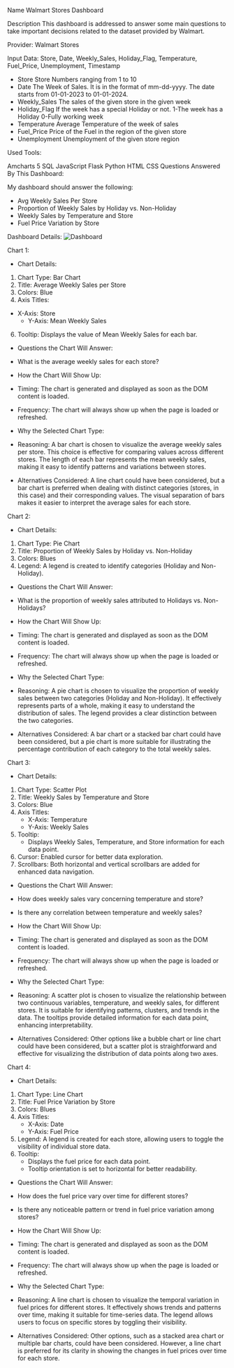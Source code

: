 Name
Walmart Stores Dashboard

Description
This dashboard is addressed to answer some main questions to take important decisions related to the dataset provided by Walmart.

Provider: Walmart Stores

Input Data: Store, Date, Weekly_Sales, Holiday_Flag, Temperature, Fuel_Price, Unemployment, Timestamp
- Store
Store Numbers ranging from 1 to 10
- Date
The Week of Sales. It is in the format of mm-dd-yyyy. The date starts from 01-01-2023 to
01-01-2024.
- Weekly_Sales
The sales of the given store in the given week
- Holiday_Flag
If the week has a special Holiday or not.
1-The week has a Holiday
0-Fully working week
- Temperature
Average Temperature of the week of sales
- Fuel_Price
Price of the Fuel in the region of the given store
- Unemployment
Unemployment of the given store region

Used Tools:

Amcharts 5
SQL
JavaScript
Flask
Python
HTML
CSS
Questions Answered By This Dashboard:

My dashboard should answer the following:
- Avg Weekly Sales Per Store
- Proportion of Weekly Sales by Holiday vs. Non-Holiday
- Weekly Sales by Temperature and Store
- Fuel Price Variation by Store

Dashboard Details:
![Dashboard](https://github.com/AbdallaTamer/Walmart-Stores-Analysis/assets/146376543/419a939d-5ebd-4cdc-9ee3-9a1e94dcc074)

Chart 1:
- Chart Details:
1. Chart Type: Bar Chart
2. Title: Average Weekly Sales per Store
3. Colors: Blue
4. Axis Titles:
 - X-Axis: Store
   	- Y-Axis: Mean Weekly Sales
6. Tooltip: Displays the value of Mean Weekly Sales for each bar.

- Questions the Chart Will Answer:
- What is the average weekly sales for each store?

- How the Chart Will Show Up:
- Timing: The chart is generated and displayed as soon as the DOM content is loaded.
- Frequency: The chart will always show up when the page is loaded or refreshed.

- Why the Selected Chart Type:
- Reasoning: A bar chart is chosen to visualize the average weekly sales per store. This choice is effective for comparing values across different stores. The length of each bar represents the mean weekly sales, making it easy to identify patterns and variations between stores.
- Alternatives Considered: A line chart could have been considered, but a bar chart is preferred when dealing with distinct categories (stores, in this case) and their corresponding values. The visual separation of bars makes it easier to interpret the average sales for each store.


Chart 2:
- Chart Details:
1. Chart Type: Pie Chart
2. Title: Proportion of Weekly Sales by Holiday vs. Non-Holiday
3. Colors: Blues
4. Legend: A legend is created to identify categories (Holiday and Non-Holiday).

- Questions the Chart Will Answer:
- What is the proportion of weekly sales attributed to Holidays vs. Non-Holidays?

- How the Chart Will Show Up:
- Timing: The chart is generated and displayed as soon as the DOM content is loaded.
- Frequency: The chart will always show up when the page is loaded or refreshed.

- Why the Selected Chart Type:
- Reasoning: A pie chart is chosen to visualize the proportion of weekly sales between two categories (Holiday and Non-Holiday). It effectively represents parts of a whole, making it easy to understand the distribution of sales. The legend provides a clear distinction between the two categories.
- Alternatives Considered: A bar chart or a stacked bar chart could have been considered, but a pie chart is more suitable for illustrating the percentage contribution of each category to the total weekly sales.


Chart 3:
- Chart Details:
1. Chart Type: Scatter Plot
2. Title: Weekly Sales by Temperature and Store
3. Colors: Blue
4. Axis Titles:
  	 - X-Axis: Temperature
   	- Y-Axis: Weekly Sales
5. Tooltip:
   - Displays Weekly Sales, Temperature, and Store information for each data point.
6. Cursor: Enabled cursor for better data exploration.
7. Scrollbars: Both horizontal and vertical scrollbars are added for enhanced data navigation.

- Questions the Chart Will Answer:
- How does weekly sales vary concerning temperature and store?
- Is there any correlation between temperature and weekly sales?

- How the Chart Will Show Up:
- Timing: The chart is generated and displayed as soon as the DOM content is loaded.
- Frequency: The chart will always show up when the page is loaded or refreshed.

- Why the Selected Chart Type:
- Reasoning: A scatter plot is chosen to visualize the relationship between two continuous variables, temperature, and weekly sales, for different stores. It is suitable for identifying patterns, clusters, and trends in the data. The tooltips provide detailed information for each data point, enhancing interpretability.
- Alternatives Considered: Other options like a bubble chart or line chart could have been considered, but a scatter plot is straightforward and effective for visualizing the distribution of data points along two axes.


Chart 4:
- Chart Details:
1. Chart Type: Line Chart
2. Title: Fuel Price Variation by Store
3. Colors: Blues
4. Axis Titles:
   	- X-Axis: Date
   	- Y-Axis: Fuel Price
5. Legend: A legend is created for each store, allowing users to toggle the visibility of individual store data.
6. Tooltip:
   	- Displays the fuel price for each data point.
   	- Tooltip orientation is set to horizontal for better readability.

- Questions the Chart Will Answer:
- How does the fuel price vary over time for different stores?
- Is there any noticeable pattern or trend in fuel price variation among stores?

- How the Chart Will Show Up:
- Timing: The chart is generated and displayed as soon as the DOM content is loaded.
- Frequency: The chart will always show up when the page is loaded or refreshed.

- Why the Selected Chart Type:
- Reasoning: A line chart is chosen to visualize the temporal variation in fuel prices for different stores. It effectively shows trends and patterns over time, making it suitable for time-series data. The legend allows users to focus on specific stores by toggling their visibility.
- Alternatives Considered: Other options, such as a stacked area chart or multiple bar charts, could have been considered. However, a line chart is preferred for its clarity in showing the changes in fuel prices over time for each store.
